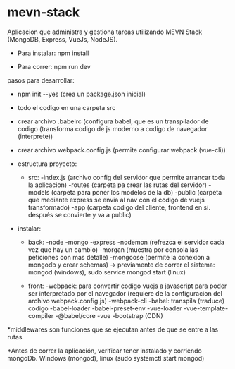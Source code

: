 ﻿# mevn-stack

Aplicacion que administra y gestiona tareas utilizando MEVN Stack (MongoDB, Express, VueJs, NodeJS).
+ Para instalar: npm install

+ Para correr: npm run dev

pasos para desarrollar:
- npm init --yes (crea un package.json inicial)
- todo el codigo en una carpeta src
- crear archivo .babelrc (configura babel, que es un transpilador de codigo (transforma codigo de js moderno a codigo de navegador (interprete))
- crear archivo webpack.config.js (permite configurar webpack (vue-cli))

- estructura proyecto:
    - src:
        -index.js (archivo config del servidor que permite arrancar toda la aplicacion)
        -routes (carpeta pa crear las rutas del servidor)
        -models (carpeta para poner los modelos de la db)
        -public (carpeta que mediante express se envia al nav con el codigo de vuejs transformado)
        -app (carpeta codigo del cliente, frontend en sí. después se convierte y va a public)

- instalar: 
    - back:
        -node
        -mongo
        -express
        -nodemon (refrezca el servidor cada vez que hay un cambio)
        -morgan (muestra por consola las peticiones con mas detalle)
        -mongoose (permite la conexion a mongodb y crear schemas) 
            -> previamente de correr el sistema: mongod (windows), sudo service mongod start (linux)
    
    - front:
        -webpack: para convertir codigo vuejs a javascript para poder ser interpretado por el navegador (requiere de la configuracion del archivo webpack.config.js)
        -webpack-cli
        -babel: transpila (traduce) codigo
        -babel-loader
        -babel-preset-env
        -vue-loader
        -vue-template-compiler
        -@babel/core
        -vue
        -bootstrap (CDN)

*middlewares son funciones que se ejecutan antes de que se entre a las rutas

*Antes de correr la aplicación, verificar tener instalado y corriendo mongoDb. Windows (mongod), linux (sudo systemctl start mongod)
